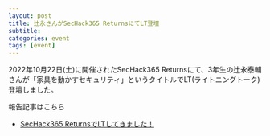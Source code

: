 ```yaml
---
layout: post
title: 辻永さんがSecHack365 ReturnsにてLT登壇
subtitle: 
categories: event
tags: [event]
---
```


2022年10月22日(土)に開催されたSecHack365 Returnsにて、3年生の辻永泰輔さんが「家具を動かすセキュリティ」というタイトルでLT(ライトニングトーク)登壇しました。

報告記事はこちら
- [SecHack365 ReturnsでLTしてきました！](https://zenn.dev/nescal/articles/d01b9bd88e2912)
